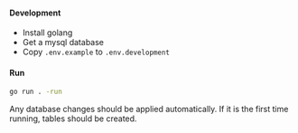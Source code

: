 #### Development

- Install golang
- Get a mysql database
- Copy `.env.example` to `.env.development`

#### Run

```sh
go run . -run
```

Any database changes should be applied automatically. If it is the first time running, tables should be created.